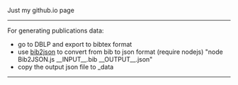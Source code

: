 Just my github.io page

---

For generating publications data:

- go to DBLP and export to bibtex format
- use [bib2json](https://github.com/mayanklahiri/bib2json) to convert from bib to json format (require nodejs) "node Bib2JSON.js \_\_INPUT\_\_.bib \_\_OUTPUT\_\_.json"
- copy the output json file to _data

---
